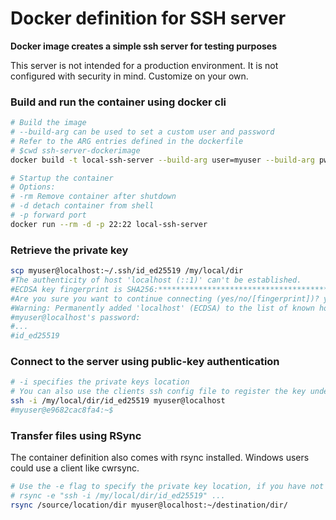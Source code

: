 # Docker definition for SSH server
**Docker image creates a simple ssh server for testing purposes**

This server is not intended for a production environment. It is not configured with security in mind. Customize on your own.

### Build and run the container using docker cli
```sh
# Build the image
# --build-arg can be used to set a custom user and password
# Refer to the ARG entries defined in the dockerfile
# $cwd ssh-server-dockerimage
docker build -t local-ssh-server --build-arg user=myuser --build-arg pw=12345 .docker

# Startup the container
# Options:
# -rm Remove container after shutdown
# -d detach container from shell
# -p forward port
docker run --rm -d -p 22:22 local-ssh-server
```

### Retrieve the private key
```sh
scp myuser@localhost:~/.ssh/id_ed25519 /my/local/dir
#The authenticity of host 'localhost (::1)' can't be established.
#ECDSA key fingerprint is SHA256:**************************************************.
#Are you sure you want to continue connecting (yes/no/[fingerprint])? yes
#Warning: Permanently added 'localhost' (ECDSA) to the list of known hosts.
#myuser@localhost's password:
#...
#id_ed25519                                                                            100%  432   421.9KB/s   00:00
```

### Connect to the server using public-key authentication
```sh
# -i specifies the private keys location
# You can also use the clients ssh config file to register the key under a hostname
ssh -i /my/local/dir/id_ed25519 myuser@localhost
#myuser@e9682cac8fa4:~$
```

### Transfer files using RSync
The container definition also comes with rsync installed.
Windows users could use a client like cwrsync.

```sh
# Use the -e flag to specify the private key location, if you have not register the key in the ssh config.
# rsync -e "ssh -i /my/local/dir/id_ed25519" ...
rsync /source/location/dir myuser@localhost:~/destination/dir/
```
